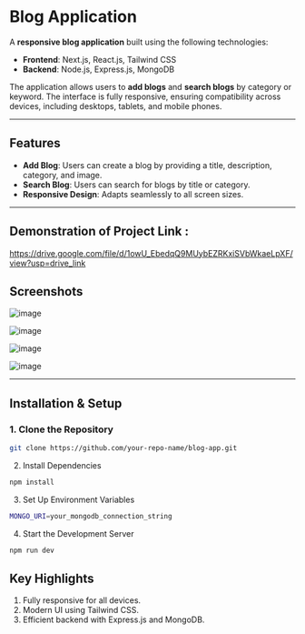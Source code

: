 # Blog Application

A **responsive blog application** built using the following technologies:  
- **Frontend**: Next.js, React.js, Tailwind CSS  
- **Backend**: Node.js, Express.js, MongoDB  

The application allows users to **add blogs** and **search blogs** by category or keyword. The interface is fully responsive, ensuring compatibility across devices, including desktops, tablets, and mobile phones.

---

## Features
- **Add Blog**: Users can create a blog by providing a title, description, category, and image.  
- **Search Blog**: Users can search for blogs by title or category.  
- **Responsive Design**: Adapts seamlessly to all screen sizes.  

---

## Demonstration of Project Link : 
https://drive.google.com/file/d/1owU_EbedqQ9MUybEZRKxiSVbWkaeLpXF/view?usp=drive_link

## Screenshots  
![image](https://github.com/user-attachments/assets/1ea5b5a9-0eda-408e-a70f-f9c6bad958ce)

![image](https://github.com/user-attachments/assets/df0b2aae-4331-46f6-aea3-b664a66ab6b6)

![image](https://github.com/user-attachments/assets/e4b0f0cb-15e6-4ceb-9033-1bbfb0baf01b)

![image](https://github.com/user-attachments/assets/d32f96cb-61bc-4086-b88a-903395521120)


---

## Installation & Setup  

### 1. Clone the Repository  
```bash
git clone https://github.com/your-repo-name/blog-app.git
```

2. Install Dependencies
```bash
npm install
```

3. Set Up Environment Variables
```bash
MONGO_URI=your_mongodb_connection_string
```

4. Start the Development Server
```bash
npm run dev
```


## Key Highlights
1. Fully responsive for all devices.
2. Modern UI using Tailwind CSS.
3. Efficient backend with Express.js and MongoDB.
